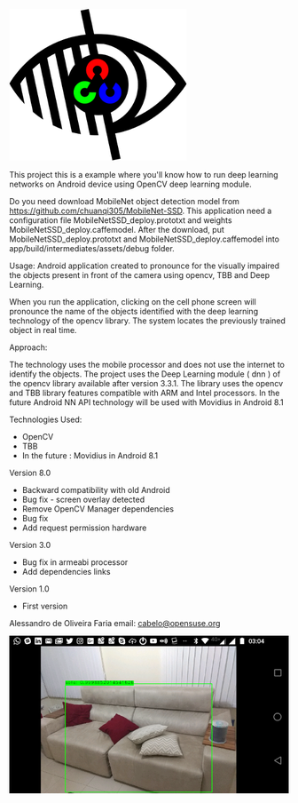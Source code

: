 ![](images/youreyes_pq.png)

This project this is a example where you'll know how to run deep learning networks on Android device using OpenCV deep learning module.

Do you need download MobileNet object detection model from  https://github.com/chuanqi305/MobileNet-SSD. This application need a configuration file MobileNetSSD_deploy.prototxt and weights MobileNetSSD_deploy.caffemodel. After the download, put MobileNetSSD_deploy.prototxt and MobileNetSSD_deploy.caffemodel into app/build/intermediates/assets/debug folder.

Usage:
Android application created to pronounce for the visually impaired the objects present in front of the camera using opencv, TBB and Deep Learning.

When you run the application, clicking on the cell phone screen will pronounce the name of the objects identified with the deep learning technology of the opencv library. The system locates the previously trained object in real time.

Approach:

The technology uses the mobile processor and does not use the internet to identify the objects. The project uses the Deep Learning module ( dnn )  of the opencv library available after version 3.3.1. The library uses the opencv and TBB library features compatible with ARM and Intel processors. In the future Android NN API technology will be used with Movidius in Android 8.1

Technologies Used:
- OpenCV
- TBB
- In the future : Movidius  in Android 8.1

Version 8.0
* Backward compatibility with old Android 
* Bug fix - screen overlay detected
* Remove OpenCV Manager dependencies
* Bug fix
* Add request permission hardware

Version 3.0 
* Bug fix in armeabi processor
* Add dependencies links

Version 1.0
* First version

Alessandro de Oliveira Faria
email: cabelo@opensuse.org

![](images/sofa.png)
